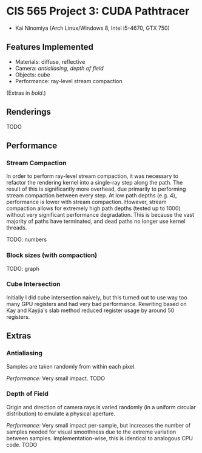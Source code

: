CIS 565 Project 3: CUDA Pathtracer
==================================

* Kai Ninomiya (Arch Linux/Windows 8, Intel i5-4670, GTX 750)


Features Implemented
--------------------

* Materials: diffuse, reflective
* Camera: *antialiasing*, *depth of field*
* Objects: cube
* Performance: ray-level stream compaction

(Extras in *bold*.)


Renderings
----------

TODO


Performance
-----------

### Stream Compaction

In order to perform ray-level stream compaction, it was necessary to refactor
the rendering kernel into a single-ray step along the path. The result of this
is significantly more overhead, due primarily to performing stream compaction
between every step. At low path depths (e.g. 4), performance is lower with
stream compaction. However, stream compaction allows for extremely high path
depths (tested up to 1000) without very significant performance degradation.
This is because the vast majority of paths have terminated, and dead paths no
longer use kernel threads.

TODO: numbers

### Block sizes (with compaction)

TODO: graph

### Cube Intersection

Initially I did cube intersection naively, but this turned out to use way too
many GPU registers and had very bad performance. Rewriting based on Kay and
Kayjia's slab method reduced register usage by around 50 registers.


Extras
------

### Antialiasing

Samples are taken randomly from within each pixel.

*Performance:* Very small impact. TODO

### Depth of Field

Origin and direction of camera rays is varied randomly (in a uniform circular
distribution) to emulate a physical aperture.

*Performance:* Very small impact per-sample, but increases the number of
samples needed for visual smoothness due to the extreme variation between
samples. Implementation-wise, this is identical to analogous CPU code. TODO
